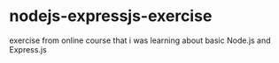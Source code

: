 # nodejs-expressjs-exercise
exercise from online course that i was learning about basic Node.js and Express.js
